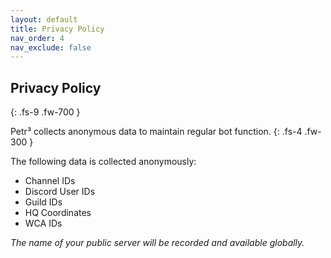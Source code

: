 ```yaml
---
layout: default
title: Privacy Policy
nav_order: 4
nav_exclude: false
---
```


## Privacy Policy
{: .fs-9 .fw-700 }

Petr³ collects anonymous data to maintain regular bot function. 
{: .fs-4 .fw-300 }

The following data is collected anonymously: 
* Channel IDs
* Discord User IDs
* Guild IDs
* HQ Coordinates
* WCA IDs

<i> The name of your public server will be recorded and available globally.</i>